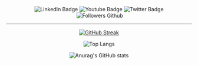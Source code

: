 <div id="header" align="center">
  
<div id="badges">
  <img src="https://img.shields.io/badge/LinkedIn-blue?style=for-the-badge&logo=linkedin&logoColor=white" alt="LinkedIn Badge"/>
  <img src="https://img.shields.io/badge/YouTube-red?style=for-the-badge&logo=youtube&logoColor=white" alt="Youtube Badge"/>
  <img src="https://img.shields.io/badge/Twitter-blue?style=for-the-badge&logo=twitter&logoColor=white" alt="Twitter Badge"/>
</div>
<img src="https://komarev.com/ghpvc/?username=acuervoa&style=flat-square&color=blue" alt=""/>
<img src="https://img.shields.io/github/followers/acuervoa?style=social" alt="Followers Github"/>
 
---
<div id="stats">
  
[![GitHub Streak](https://streak-stats.demolab.com?user=acuervoa&theme=highcontrast&border_radius=10&locale=es&background=45%2CEB0000%2C170808)](https://git.io/streak-stats)
  
![Top Langs](https://github-readme-stats.vercel.app/api/top-langs/?username=acuervoa&layout=compact&langs_count=10)

![Anurag's GitHub stats](https://github-readme-stats.vercel.app/api?username=acuervoa)
  
  </div>
</div>
